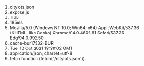 1. citylots.json
2. expose.js
3. 110B
4. 185ms
5. Mozilla/5.0 (Windows NT 10.0; Win64; x64) AppleWebKit/537.36 (KHTML, like Gecko) Chrome/94.0.4606.81 Safari/537.36 Edg/94.0.992.50
6. cache-bur17532-BUR
7. Tue, 12 Oct 2021 18:38:02 GMT
8. application/json; charset=utf-8
9. fetch function (fetch('./citylots.json')).